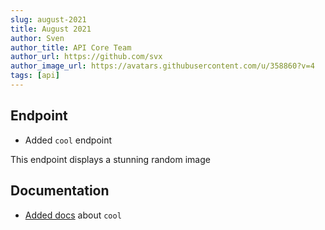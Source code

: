 ```yaml
---
slug: august-2021
title: August 2021
author: Sven
author_title: API Core Team
author_url: https://github.com/svx
author_image_url: https://avatars.githubusercontent.com/u/358860?v=4
tags: [api]
---
```


## Endpoint

- Added `cool` endpoint

This endpoint displays a stunning random image

## Documentation

- [Added docs](https://onna.com) about `cool`
